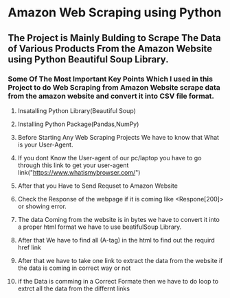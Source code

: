 # Amazon Web Scraping using Python

## The Project is Mainly Bulding to Scrape The Data of Various Products From the Amazon Website using Python Beautiful Soup Library.

### Some Of The Most Important Key Points Which I used in this Project to do Web Scraping from Amazon Website scrape data from the amazon website and convert it into CSV file format.

1. Insatalling Python Library(Beautiful Soup)

2. Installing Python Package(Pandas,NumPy)

3. Before Starting Any Web Scraping Projects We have to know that What is your User-Agent.

4. If you dont Know the User-agent of our pc/laptop you have to go through this link to get your user-agent link("https://www.whatismybrowser.com/") 

5. After that you Have to Send Requset to Amazon Website

6. Check the Response of the webpage if it is coming like <Respone[200]> or showing error.

7. The data Coming from the website is in bytes we have to convert it into a proper html format we have to use beatifulSoup Library.

8. After that We have to find all (A-tag) in the html to find out the requird href link

9. After that we have to take one link to extract the data from the website if the data is coming in correct way or not

10. if the Data is comming in a Correct Formate then we have to do loop to extrct all the data from  the differnt links 
